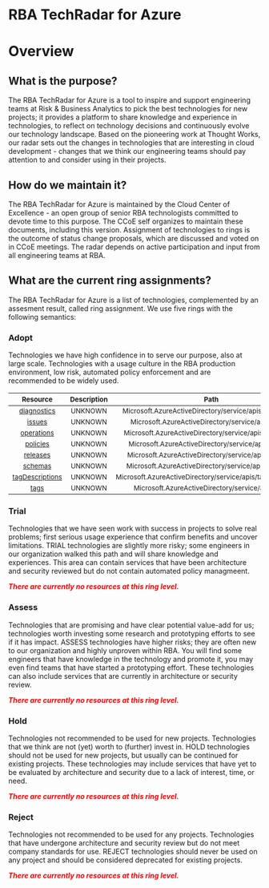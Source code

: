 
RBA TechRadar for Azure
=======================

# Overview

## What is the purpose?


The RBA TechRadar for Azure is a tool to inspire and support engineering teams at Risk & Business Analytics to pick the best technologies for new projects; it provides a platform to share knowledge and experience in technologies, to reflect on technology decisions and continuously evolve our technology landscape.  Based on the pioneering work at Thought Works, our radar sets out the changes in technologies that are interesting in cloud development - changes that we think our engineering teams should pay attention to and consider using in their projects.
## How do we maintain it?


The RBA TechRadar for Azure is maintained by the Cloud Center of Excellence - an open group of senior RBA technologists committed to devote time to this purpose.  The CCoE self organizes to maintain these documents, including this version.  Assignment of technologies to rings is the outcome of status change proposals, which are discussed and voted on in CCoE meetings.  The radar depends on active participation and input from all engineering teams at RBA.
## What are the current ring assignments?


The RBA TechRadar for Azure is a list of technologies, complemented by an assesment result, called ring assignment.  We use five rings with the following semantics:
### Adopt


Technologies we have high confidence in to serve our purpose, also at large scale.  Technologies with a usage culture in the RBA production environment, low risk, automated policy enforcement and are recommended to be widely used.  

|<sub>Resource</sub>|<sub>Description</sub>|<sub>Path</sub>|<sub>Status</sub>|
| :---: | :---: | :---: | :---: |
|<sub>[diagnostics](https://github.com/openrba/python-azure-techradar/tree/master/Microsoft.AzureActiveDirectory/service/apis/diagnostics)</sub>|<sub>UNKNOWN</sub>|<sub>Microsoft.AzureActiveDirectory/service/apis/diagnostics</sub>|<sub>ADOPT</sub>|
|<sub>[issues](https://github.com/openrba/python-azure-techradar/tree/master/Microsoft.AzureActiveDirectory/service/apis/issues)</sub>|<sub>UNKNOWN</sub>|<sub>Microsoft.AzureActiveDirectory/service/apis/issues</sub>|<sub>ADOPT</sub>|
|<sub>[operations](https://github.com/openrba/python-azure-techradar/tree/master/Microsoft.AzureActiveDirectory/service/apis/operations)</sub>|<sub>UNKNOWN</sub>|<sub>Microsoft.AzureActiveDirectory/service/apis/operations</sub>|<sub>ADOPT</sub>|
|<sub>[policies](https://github.com/openrba/python-azure-techradar/tree/master/Microsoft.AzureActiveDirectory/service/apis/policies)</sub>|<sub>UNKNOWN</sub>|<sub>Microsoft.AzureActiveDirectory/service/apis/policies</sub>|<sub>ADOPT</sub>|
|<sub>[releases](https://github.com/openrba/python-azure-techradar/tree/master/Microsoft.AzureActiveDirectory/service/apis/releases)</sub>|<sub>UNKNOWN</sub>|<sub>Microsoft.AzureActiveDirectory/service/apis/releases</sub>|<sub>ADOPT</sub>|
|<sub>[schemas](https://github.com/openrba/python-azure-techradar/tree/master/Microsoft.AzureActiveDirectory/service/apis/schemas)</sub>|<sub>UNKNOWN</sub>|<sub>Microsoft.AzureActiveDirectory/service/apis/schemas</sub>|<sub>ADOPT</sub>|
|<sub>[tagDescriptions](https://github.com/openrba/python-azure-techradar/tree/master/Microsoft.AzureActiveDirectory/service/apis/tagDescriptions)</sub>|<sub>UNKNOWN</sub>|<sub>Microsoft.AzureActiveDirectory/service/apis/tagDescriptions</sub>|<sub>ADOPT</sub>|
|<sub>[tags](https://github.com/openrba/python-azure-techradar/tree/master/Microsoft.AzureActiveDirectory/service/apis/tags)</sub>|<sub>UNKNOWN</sub>|<sub>Microsoft.AzureActiveDirectory/service/apis/tags</sub>|<sub>ADOPT</sub>|

### Trial


Technologies that we have seen work with success in projects to solve real problems;  first serious usage experience that confirm benefits and uncover limitations.  TRIAL technologies are slightly more risky; some engineers in our organization walked this path and will share knowledge and experiences.  This area can contain services that have been architecture and security reviewed but do not contain automated policy managmeent.  
  
***<font color="red"> There are currently no resources at this ring level. </font>***
### Assess


Technologies that are promising and have clear potential value-add for us; technologies worth investing some research and prototyping efforts to see if it has impact.  ASSESS technologies have higher risks;  they are often new to our organization and highly unproven within RBA.  You will find some engineers that have knowledge in the technology and promote it, you may even find teams that have started a prototyping effort.  These technologies can also include services that are currently in architecture or security review.  
  
***<font color="red"> There are currently no resources at this ring level. </font>***
### Hold


Technologies not recommended to be used for new projects. Technologies that we think are not (yet) worth to (further) invest in.  HOLD technologies should not be used for new projects, but usually can be continued for existing projects.  These technologies may include services that have yet to be evaluated by architecture and security due to a lack of interest, time, or need.  
  
***<font color="red"> There are currently no resources at this ring level. </font>***
### Reject


Technologies not recommended to be used for any projects. Technologies that have undergone architecture and security review but do not meet company standards for use.  REJECT technologies should never be used on any project and should be considered deprecated for existing projects.  
  
***<font color="red"> There are currently no resources at this ring level. </font>***